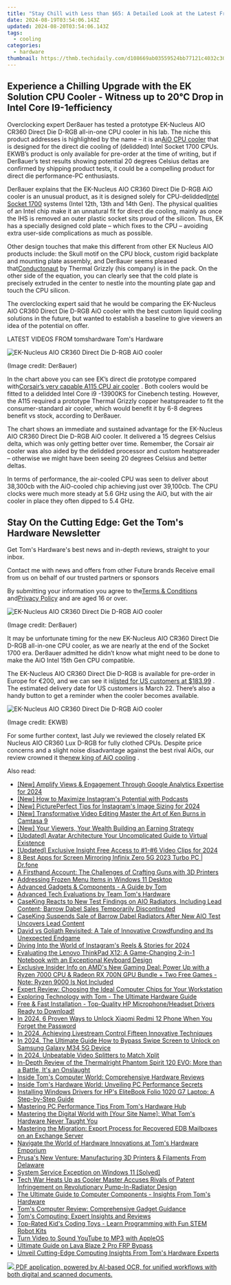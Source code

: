```yaml
---
title: "Stay Chill with Less than $65: A Detailed Look at the Latest Frozen Notte & Aqua Elite AIOs"
date: 2024-08-19T03:54:06.143Z
updated: 2024-08-20T03:54:06.143Z
tags:
  - cooling
categories:
  - hardware
thumbnail: https://thmb.techidaily.com/d108669ab03559524bb77121c4032c30df350e077c8698244c3203b72aed2547.jpg
---
```


## Experience a Chilling Upgrade with the EK Solution CPU Cooler - Witness up to 20°C Drop in Intel Core I9-1efficiency

Overclocking expert Der8auer has tested a prototype EK-Nucleus AIO CR360 Direct Die D-RGB all-in-one CPU cooler in his lab. The niche this product addresses is highlighted by the name – it is an[AiO CPU cooler](https://www.tomshardware.com/reviews/best-cpu-coolers,4181.html) that is designed for the direct die cooling of (delidded) Intel Socket 1700 CPUs. EKWB’s product is only available for pre-order at the time of writing, but if Der8auer’s test results showing potential 20 degrees Celsius deltas are confirmed by shipping product tests, it could be a compelling product for direct die performance-PC enthusiasts.

 Der8auer explains that the EK-Nucleus AIO CR360 Direct Die D-RGB AiO cooler is an unusual product, as it is designed solely for CPU-delidded[Intel Socket 1700](https://www.tomshardware.com/news/amd-takes-jab-at-intel-over-lga1700-platform-longevity) systems (Intel 12th, 13th and 14th Gen). The physical qualities of an Intel chip make it an unnatural fit for direct die cooling, mainly as once the IHS is removed an outer plastic socket sits proud of the silicon. Thus, EK has a specially designed cold plate – which fixes to the CPU – avoiding extra user-side complications as much as possible.

 Other design touches that make this different from other EK Nucleus AIO products include: the Skull motif on the CPU block, custom rigid backplate and mounting plate assembly, and Der8auer seems pleased that[Conductonaut](https://www.tomshardware.com/best-picks/best-thermal-paste) by Thermal Grizzly (his company) is in the pack. On the other side of the equation, you can clearly see that the cold plate is precisely extruded in the center to nestle into the mounting plate gap and touch the CPU silicon.

 The overclocking expert said that he would be comparing the EK-Nucleus AIO CR360 Direct Die D-RGB AiO cooler with the best custom liquid cooling solutions in the future, but wanted to establish a baseline to give viewers an idea of the potential on offer.

 LATEST VIDEOS FROM tomshardware Tom's Hardware

![EK-Nucleus AIO CR360 Direct Die D-RGB AiO cooler](https://cdn.mos.cms.futurecdn.net/Mqvy3Y6vrwuksYvcHVpUaJ-320-80.jpg)

 (Image credit: Der8auer)

 In the chart above you can see EK’s direct die prototype compared with[Corsair’s very capable A115 CPU air cooler](https://www.tomshardware.com/pc-components/cooling/corsair-air-a115-cooler-review/2) . Both coolers would be fitted to a delidded Intel Core i9 -13900KS for Cinebench testing. However, the A115 required a prototype Thermal Grizzly copper heatspreader to fit the consumer-standard air cooler, which would benefit it by 6-8 degrees benefit vs stock, according to Der8auer.

 The chart shows an immediate and sustained advantage for the EK-Nucleus AIO CR360 Direct Die D-RGB AiO cooler. It delivered a 15 degrees Celsius delta, which was only getting better over time. Remember, the Corsair air cooler was also aided by the delidded processor and custom heatspreader – otherwise we might have been seeing 20 degrees Celsius and better deltas.

 In terms of performance, the air-cooled CPU was seen to deliver about 38,300cb with the AiO-cooled chip achieving just over 39,100cb. The CPU clocks were much more steady at 5.6 GHz using the AiO, but with the air cooler in place they often dipped to 5.4 GHz.

## Stay On the Cutting Edge: Get the Tom's Hardware Newsletter

 Get Tom's Hardware's best news and in-depth reviews, straight to your inbox.

 Contact me with news and offers from other Future brands  Receive email from us on behalf of our trusted partners or sponsors

 By submitting your information you agree to the[Terms & Conditions](https://futureplc.com/terms-conditions/) and[Privacy Policy](https://futureplc.com/privacy-policy/) and are aged 16 or over.

![EK-Nucleus AIO CR360 Direct Die D-RGB AiO cooler](https://cdn.mos.cms.futurecdn.net/wmRXDJgtnnLnPhD5DLfZMJ-320-80.jpg)

 (Image credit: Der8auer)

 It may be unfortunate timing for the new EK-Nucleus AIO CR360 Direct Die D-RGB all-in-one CPU cooler, as we are nearly at the end of the Socket 1700 era. Der8auer admitted he didn’t know what might need to be done to make the AiO Intel 15th Gen CPU compatible.

 The EK-Nucleus AIO CR360 Direct Die D-RGB is available for pre-order in Europe for €200, and we can see it is[listed for US customers at $183.99](https://www.ekwb.com/shop/ek-nucleus-aio-cr360-direct-die-d-rgb-1700) . The estimated delivery date for US customers is March 22\. There’s also a handy button to get a reminder when the cooler becomes available.

![EK-Nucleus AIO CR360 Direct Die D-RGB AiO cooler](https://cdn.mos.cms.futurecdn.net/DwdkCF27CRpbAtFLxxyV8J-320-80.jpg)

(Image credit: EKWB)

 For some further context, last July we reviewed the closely related EK Nucleus AIO CR360 Lux D-RGB for fully clothed CPUs. Despite price concerns and a slight noise disadvantage against the best rival AiOs, our review crowned it the[new king of AiO cooling](https://www.tomshardware.com/reviews/ek-nucleus-aio-cr360-lux-d-rgb) .


<ins class="adsbygoogle"
     style="display:block"
     data-ad-format="autorelaxed"
     data-ad-client="ca-pub-7571918770474297"
     data-ad-slot="1223367746"></ins>



<ins class="adsbygoogle"
     style="display:block"
     data-ad-client="ca-pub-7571918770474297"
     data-ad-slot="8358498916"
     data-ad-format="auto"
     data-full-width-responsive="true"></ins>

<span class="atpl-alsoreadstyle">Also read:</span>
<div><ul>
<li><a href="https://facebook-record-videos.techidaily.com/new-amplify-views-and-engagement-through-google-analytics-expertise-for-2024/"><u>[New] Amplify Views & Engagement Through Google Analytics Expertise for 2024</u></a></li>
<li><a href="https://some-knowledge.techidaily.com/new-how-to-maximize-instagrams-potential-with-podcasts/"><u>[New] How to Maximize Instagram's Potential with Podcasts</u></a></li>
<li><a href="https://instagram-video-recordings.techidaily.com/new-pictureperfect-tips-for-instagrams-image-sizing-for-2024/"><u>[New] PicturePerfect  Tips for Instagram's Image Sizing for 2024</u></a></li>
<li><a href="https://screen-activity-recording.techidaily.com/new-transformative-video-editing-master-the-art-of-ken-burns-in-camtasa-9/"><u>[New] Transformative Video Editing  Master the Art of Ken Burns in Camtasa 9</u></a></li>
<li><a href="https://facebook-record-videos.techidaily.com/new-your-viewers-your-wealth-building-an-earning-strategy/"><u>[New] Your Viewers, Your Wealth  Building an Earning Strategy</u></a></li>
<li><a href="https://extra-information.techidaily.com/updated-avatar-architecture-your-uncomplicated-guide-to-virtual-existence/"><u>[Updated] Avatar Architecture  Your Uncomplicated Guide to Virtual Existence</u></a></li>
<li><a href="https://facebook-record-videos.techidaily.com/updated-exclusive-insight-free-access-to-1-6-video-clips-for-2024/"><u>[Updated] Exclusive Insight  Free Access to #1-#6 Video Clips for 2024</u></a></li>
<li><a href="https://screen-mirror.techidaily.com/8-best-apps-for-screen-mirroring-infinix-zero-5g-2023-turbo-pc-drfone-by-drfone-android/"><u>8 Best Apps for Screen Mirroring Infinix Zero 5G 2023 Turbo PC | Dr.fone</u></a></li>
<li><a href="https://hardware-tips.techidaily.com/a-firsthand-account-the-challenges-of-crafting-guns-with-3d-printers/"><u>A Firsthand Account: The Challenges of Crafting Guns with 3D Printers</u></a></li>
<li><a href="https://win11.techidaily.com/addressing-frozen-menu-items-in-windows-11-desktop/"><u>Addressing Frozen Menu Items in Windows 11 Desktop</u></a></li>
<li><a href="https://hardware-tips.techidaily.com/advanced-gadgets-and-components-a-guide-by-tom/"><u>Advanced Gadgets & Components - A Guide by Tom</u></a></li>
<li><a href="https://hardware-tips.techidaily.com/advanced-tech-evaluations-by-team-toms-hardware/"><u>Advanced Tech Evaluations by Team Tom's Hardware</u></a></li>
<li><a href="https://hardware-tips.techidaily.com/caseking-reacts-to-new-test-findings-on-aio-radiators-including-lead-content-barrow-dabel-sales-temporarily-discontinuted/"><u>CaseKing Reacts to New Test Findings on AIO Radiators, Including Lead Content; Barrow Dabel Sales Temporarily Discontinuted</u></a></li>
<li><a href="https://hardware-tips.techidaily.com/caseking-suspends-sale-of-barrow-dabel-radiators-after-new-aio-test-uncovers-lead-content/"><u>CaseKing Suspends Sale of Barrow Dabel Radiators After New AIO Test Uncovers Lead Content</u></a></li>
<li><a href="https://hardware-tips.techidaily.com/david-vs-goliath-revisited-a-tale-of-innovative-crowdfunding-and-its-unexpected-endgame/"><u>David vs Goliath Revisited: A Tale of Innovative Crowdfunding and Its Unexpected Endgame</u></a></li>
<li><a href="https://instagram-clips.techidaily.com/diving-into-the-world-of-instagrams-reels-and-stories-for-2024/"><u>Diving Into the World of Instagram's Reels & Stories for 2024</u></a></li>
<li><a href="https://hardware-tips.techidaily.com/evaluating-the-lenovo-thinkpad-x12-a-game-changing-2-in-1-notebook-with-an-exceptional-keyboard-design/"><u>Evaluating the Lenovo ThinkPad X12: A Game-Changing 2-in-1 Notebook with an Exceptional Keyboard Design</u></a></li>
<li><a href="https://hardware-tips.techidaily.com/exclusive-insider-info-on-amds-new-gaming-deal-power-up-with-a-ryzen-7000-cpu-and-radeon-rx-700n-gpu-bundle-plus-two-free-games-note-ryzen-9000-is-not-inclu35/"><u>Exclusive Insider Info on AMD's New Gaming Deal: Power Up with a Ryzen 7000 CPU & Radeon RX 700N GPU Bundle + Two Free Games - Note: Ryzen 9000 Is Not Included</u></a></li>
<li><a href="https://hardware-tips.techidaily.com/expert-review-choosing-the-ideal-computer-chips-for-your-workstation/"><u>Expert Review: Choosing the Ideal Computer Chips for Your Workstation</u></a></li>
<li><a href="https://hardware-tips.techidaily.com/exploring-technology-with-tom-the-ultimate-hardware-guide/"><u>Exploring Technology with Tom - The Ultimate Hardware Guide</u></a></li>
<li><a href="https://driver-download.techidaily.com/free-and-fast-installation-top-quality-hp-microphoneheadset-drivers-ready-to-download/"><u>Free & Fast Installation - Top-Quality HP Microphone/Headset Drivers Ready to Download!</u></a></li>
<li><a href="https://unlock-android.techidaily.com/in-2024-6-proven-ways-to-unlock-xiaomi-redmi-12-phone-when-you-forget-the-password-by-drfone-android/"><u>In 2024, 6 Proven Ways to Unlock Xiaomi Redmi 12 Phone When You Forget the Password</u></a></li>
<li><a href="https://fox-links.techidaily.com/in-2024-achieving-livestream-control-fifteen-innovative-techniques/"><u>In 2024, Achieving Livestream Control  Fifteen Innovative Techniques</u></a></li>
<li><a href="https://android-unlock.techidaily.com/in-2024-the-ultimate-guide-how-to-bypass-swipe-screen-to-unlock-on-samsung-galaxy-m34-5g-device-by-drfone-android/"><u>In 2024, The Ultimate Guide How to Bypass Swipe Screen to Unlock on Samsung Galaxy M34 5G Device</u></a></li>
<li><a href="https://some-approaches.techidaily.com/in-2024-unbeatable-video-splitters-to-match-xplit/"><u>In 2024, Unbeatable Video Splitters to Match Xplit</u></a></li>
<li><a href="https://hardware-tips.techidaily.com/in-depth-review-of-the-thermalright-phantom-spirit-120-evo-more-than-a-battle-its-an-onslaught/"><u>In-Depth Review of the Thermalright Phantom Spirit 120 EVO: More than a Battle, It's an Onslaught</u></a></li>
<li><a href="https://hardware-tips.techidaily.com/inside-toms-computer-world-comprehensive-hardware-reviews/"><u>Inside Tom's Computer World: Comprehensive Hardware Reviews</u></a></li>
<li><a href="https://hardware-tips.techidaily.com/inside-toms-hardware-world-unveiling-pc-performance-secrets/"><u>Inside Tom's Hardware World: Unveiling PC Performance Secrets</u></a></li>
<li><a href="https://hardware-help.techidaily.com/installing-windows-drivers-for-hps-elitebook-folio-1020-g7-laptop-a-step-by-step-guide/"><u>Installing Windows Drivers for HP's EliteBook Folio 1020 G7 Laptop: A Step-by-Step Guide</u></a></li>
<li><a href="https://hardware-tips.techidaily.com/mastering-pc-performance-tips-from-toms-hardware-hub/"><u>Mastering PC Performance Tips From Tom's Hardware Hub</u></a></li>
<li><a href="https://hardware-tips.techidaily.com/1723125146780-mastering-the-digital-world-with-your-site-name-what-toms-hardware-never-taught-you/"><u>Mastering the Digital World with [Your Site Name]: What Tom's Hardware Never Taught You</u></a></li>
<li><a href="https://data-wizards.techidaily.com/mastering-the-migration-export-process-for-recovered-edb-mailboxes-on-an-exchange-server/"><u>Mastering the Migration: Export Process for Recovered EDB Mailboxes on an Exchange Server</u></a></li>
<li><a href="https://hardware-tips.techidaily.com/navigate-the-world-of-hardware-innovations-at-toms-hardware-emporium/"><u>Navigate the World of Hardware Innovations at Tom's Hardware Emporium</u></a></li>
<li><a href="https://hardware-tips.techidaily.com/prusas-new-venture-manufacturing-3d-printers-and-filaments-from-delaware/"><u>Prusa's New Venture: Manufacturing 3D Printers & Filaments From Delaware</u></a></li>
<li><a href="https://blue-screen-error.techidaily.com/system-service-exception-on-windows-11-solved/"><u>System Service Exception on Windows 11 [Solved]</u></a></li>
<li><a href="https://hardware-tips.techidaily.com/tech-war-heats-up-as-cooler-master-accuses-rivals-of-patent-infringement-on-revolutionary-pump-in-radiator-design/"><u>Tech War Heats Up as Cooler Master Accuses Rivals of Patent Infringement on Revolutionary Pump-In-Radiator Design</u></a></li>
<li><a href="https://hardware-tips.techidaily.com/the-ultimate-guide-to-computer-components-insights-from-toms-hardware/"><u>The Ultimate Guide to Computer Components - Insights From Tom's Hardware</u></a></li>
<li><a href="https://hardware-tips.techidaily.com/toms-computer-review-comprehensive-gadget-guidance/"><u>Tom's Computer Review: Comprehensive Gadget Guidance</u></a></li>
<li><a href="https://hardware-tips.techidaily.com/toms-computing-expert-insights-and-reviews/"><u>Tom's Computing: Expert Insights and Reviews</u></a></li>
<li><a href="https://hardware-tips.techidaily.com/top-rated-kids-coding-toys-learn-programming-with-fun-stem-robot-kits/"><u>Top-Rated Kid's Coding Toys - Learn Programming with Fun STEM Robot Kits</u></a></li>
<li><a href="https://youtube-videos.techidaily.com/turn-video-to-sound-youtube-to-mp3-with-appleos/"><u>Turn Video to Sound  YouTube to MP3 with AppleOS</u></a></li>
<li><a href="https://android-frp.techidaily.com/ultimate-guide-on-lava-blaze-2-pro-frp-bypass-by-drfone-android/"><u>Ultimate Guide on Lava Blaze 2 Pro FRP Bypass</u></a></li>
<li><a href="https://hardware-tips.techidaily.com/unveil-cutting-edge-computing-insights-from-toms-hardware-experts/"><u>Unveil Cutting-Edge Computing Insights From Tom's Hardware Experts</u></a></li>
</ul></div>

<!-- affiliate ads begin -->
<a href="https://checkout.abbyy.com/order/checkout.php?PRODS=39254762&QTY=1&AFFILIATE=108875&CART=1"> <img src="https://secure.avangate.com/images/merchant/0e5fb5c76fca16adbee503c9aff393cd/products/11_FR-Badges-NEW-FR-Standard-16-WIN-200.png" border="0"> PDF application, powered by AI-based OCR, for unified workflows with both digital and scanned documents. </a>
<!-- affiliate ads end -->